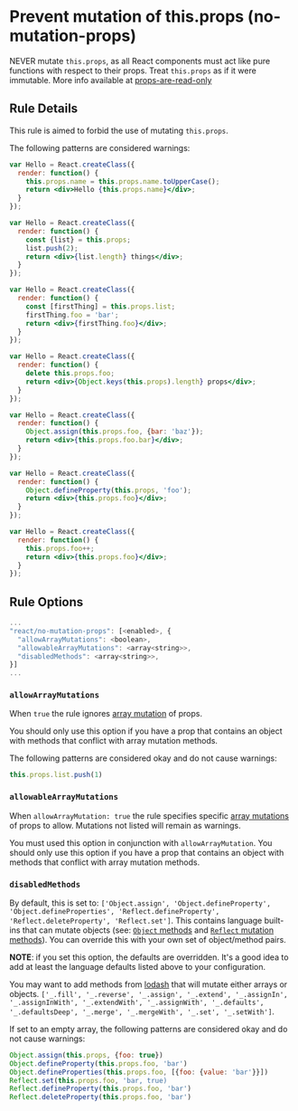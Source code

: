 # Prevent mutation of this.props (no-mutation-props)

NEVER mutate `this.props`, as all React components must act like pure functions with respect to their props. 
Treat `this.props` as if it were immutable. More info available at [props-are-read-only](https://facebook.github.io/react/docs/components-and-props.html#props-are-read-only)

## Rule Details

This rule is aimed to forbid the use of mutating `this.props`.

The following patterns are considered warnings:

```jsx
var Hello = React.createClass({
  render: function() {
    this.props.name = this.props.name.toUpperCase();
    return <div>Hello {this.props.name}</div>;
  }
});

var Hello = React.createClass({
  render: function() {
    const {list} = this.props;
    list.push(2);
    return <div>{list.length} things</div>;
  }
});

var Hello = React.createClass({
  render: function() {
    const [firstThing] = this.props.list;
    firstThing.foo = 'bar';
    return <div>{firstThing.foo}</div>;
  }
});

var Hello = React.createClass({
  render: function() {
    delete this.props.foo;
    return <div>{Object.keys(this.props).length} props</div>;
  }
});

var Hello = React.createClass({
  render: function() {
    Object.assign(this.props.foo, {bar: 'baz'});
    return <div>{this.props.foo.bar}</div>;
  }
});

var Hello = React.createClass({
  render: function() {
    Object.defineProperty(this.props, 'foo');
    return <div>{this.props.foo}</div>;
  }
});

var Hello = React.createClass({
  render: function() {
    this.props.foo++;
    return <div>{this.props.foo}</div>;
  }
});
```

## Rule Options

```js
...
"react/no-mutation-props": [<enabled>, {
  "allowArrayMutations": <boolean>,
  "allowableArrayMutations": <array<string>>,
  "disabledMethods": <array<string>>,
}]
...
```

### `allowArrayMutations`

When `true` the rule ignores [array mutation](https://developer.mozilla.org/en-US/docs/Web/JavaScript/Reference/Global_Objects/Array#Mutator_methods) of props.

You should only use this option if you have a prop that contains an object with methods that conflict with array mutation methods.

The following patterns are considered okay and do not cause warnings:

```jsx
this.props.list.push(1)
```

### `allowableArrayMutations`

When `allowArrayMutation: true` the rule specifies specific [array mutations](https://developer.mozilla.org/en-US/docs/Web/JavaScript/Reference/Global_Objects/Array#Mutator_methods) of props to allow. Mutations not listed will remain as warnings.

You must used this option in conjunction with `allowArrayMutation`. You should only use this option if you have a prop that contains an object with methods that conflict with array mutation methods.

### `disabledMethods`

By default, this is set to: `['Object.assign', 'Object.defineProperty', 'Object.defineProperties', 'Reflect.defineProperty', 'Reflect.deleteProperty', 'Reflect.set']`. This contains language built-ins that can mutate objects (see: [`Object` methods](https://developer.mozilla.org/en-US/docs/Web/JavaScript/Reference/Global_Objects/object#Methods_of_the_Object_constructor) and [`Reflect` mutation methods](https://developer.mozilla.org/en-US/docs/Web/JavaScript/Reference/Global_Reflects/Reflect#Methods)). You can override this with your own set of object/method pairs.

**NOTE**: if you set this option, the defaults are overridden. It's a good idea to add at least the language defaults listed above to your configuration.

You may want to add methods from [lodash](https://lodash.com) that will mutate either arrays or objects. `['_.fill', '_.reverse', '_.assign', '_.extend', '_.assignIn', '_.assignInWith', '_.extendWith', '_.assignWith', '_.defaults', '_.defaultsDeep', '_.merge', '_.mergeWith', '_.set', '_.setWith']`.

If set to an empty array, the following patterns are considered okay and do not cause warnings:

```jsx
Object.assign(this.props, {foo: true})
Object.defineProperty(this.props.foo, 'bar')
Object.defineProperties(this.props.foo, [{foo: {value: 'bar'}}])
Reflect.set(this.props.foo, 'bar, true)
Reflect.defineProperty(this.props.foo, 'bar')
Reflect.deleteProperty(this.props.foo, 'bar')
```

